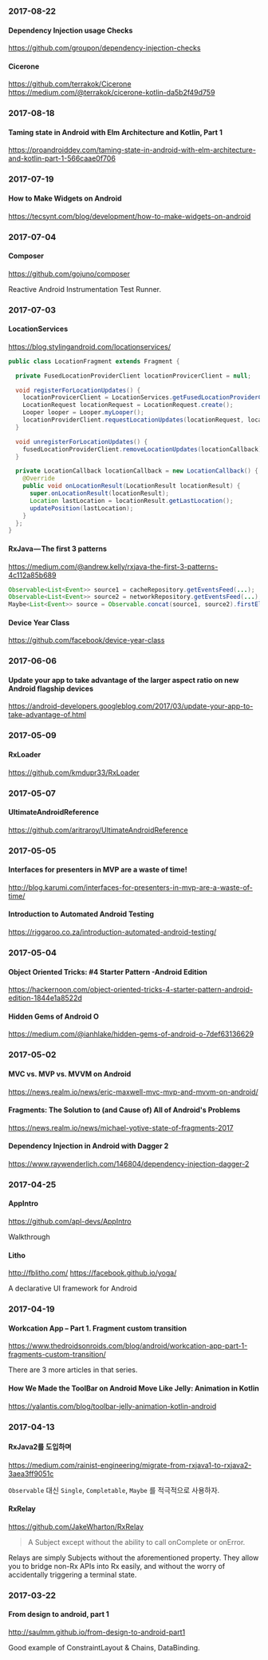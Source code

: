 ### 2017-08-22

#### Dependency Injection usage Checks

https://github.com/groupon/dependency-injection-checks

#### Cicerone

https://github.com/terrakok/Cicerone  
https://medium.com/@terrakok/cicerone-kotlin-da5b2f49d759


### 2017-08-18

#### Taming state in Android with Elm Architecture and Kotlin, Part 1

https://proandroiddev.com/taming-state-in-android-with-elm-architecture-and-kotlin-part-1-566caae0f706


### 2017-07-19

#### How to Make Widgets on Android

https://tecsynt.com/blog/development/how-to-make-widgets-on-android


### 2017-07-04

#### Composer

https://github.com/gojuno/composer

Reactive Android Instrumentation Test Runner.


### 2017-07-03

#### LocationServices

https://blog.stylingandroid.com/locationservices/

```java
public class LocationFragment extends Fragment {

  private FusedLocationProviderClient locationProvicerClient = null;

  void registerForLocationUpdates() {
    locationProvicerClient = LocationServices.getFusedLocationProviderClient(getActivity());
    LocationRequest locationRequest = LocationRequest.create();
    Looper looper = Looper.myLooper();
    locationProviderClient.requestLocationUpdates(locationRequest, locationCallback, looper);
  }

  void unregisterForLocationUpdates() {
    fusedLocationProviderClient.removeLocationUpdates(locationCallback);
  }

  private LocationCallback locationCallback = new LocationCallback() {
    @Override
    public void onLocationResult(LocationResult locationResult) {
      super.onLocationResult(locationResult);
      Location lastLocation = locationResult.getLastLocation();
      updatePosition(lastLocation);
    }
  };
}
```

#### RxJava — The first 3 patterns

https://medium.com/@andrew.kelly/rxjava-the-first-3-patterns-4c112a85b689

```java
Observable<List<Event>> source1 = cacheRepository.getEventsFeed(...);
Observable<List<Event>> source2 = networkRepository.getEventsFeed(...);
Maybe<List<Event>> source = Observable.concat(source1, source2).firstElement();
```

#### Device Year Class

https://github.com/facebook/device-year-class


### 2017-06-06

#### Update your app to take advantage of the larger aspect ratio on new Android flagship devices

https://android-developers.googleblog.com/2017/03/update-your-app-to-take-advantage-of.html


### 2017-05-09

#### RxLoader

https://github.com/kmdupr33/RxLoader


### 2017-05-07

#### UltimateAndroidReference

https://github.com/aritraroy/UltimateAndroidReference


### 2017-05-05

#### Interfaces for presenters in MVP are a waste of time!

http://blog.karumi.com/interfaces-for-presenters-in-mvp-are-a-waste-of-time/

#### Introduction to Automated Android Testing

https://riggaroo.co.za/introduction-automated-android-testing/


### 2017-05-04

#### Object Oriented Tricks: #4 Starter Pattern -Android Edition

https://hackernoon.com/object-oriented-tricks-4-starter-pattern-android-edition-1844e1a8522d

#### Hidden Gems of Android O

https://medium.com/@ianhlake/hidden-gems-of-android-o-7def63136629


### 2017-05-02

#### MVC vs. MVP vs. MVVM on Android

https://news.realm.io/news/eric-maxwell-mvc-mvp-and-mvvm-on-android/

#### Fragments: The Solution to (and Cause of) All of Android's Problems

https://news.realm.io/news/michael-yotive-state-of-fragments-2017

#### Dependency Injection in Android with Dagger 2

https://www.raywenderlich.com/146804/dependency-injection-dagger-2


### 2017-04-25

#### AppIntro

https://github.com/apl-devs/AppIntro

Walkthrough

#### Litho

http://fblitho.com/
https://facebook.github.io/yoga/

A declarative UI framework for Android


### 2017-04-19

#### Workcation App – Part 1. Fragment custom transition 

https://www.thedroidsonroids.com/blog/android/workcation-app-part-1-fragments-custom-transition/

There are 3 more articles in that series.

#### How We Made the ToolBar on Android Move Like Jelly: Animation in Kotlin

https://yalantis.com/blog/toolbar-jelly-animation-kotlin-android


### 2017-04-13

#### RxJava2를 도입하며

https://medium.com/rainist-engineering/migrate-from-rxjava1-to-rxjava2-3aea3ff9051c

`Observable` 대신 `Single`, `Completable`, `Maybe` 를 적극적으로 사용하자.

#### RxRelay

https://github.com/JakeWharton/RxRelay

> A Subject except without the ability to call onComplete or onError.

Relays are simply Subjects without the aforementioned property. They allow you to bridge non-Rx APIs into Rx easily, and without the worry of accidentally triggering a terminal state.


### 2017-03-22

#### From design to android, part 1

http://saulmm.github.io/from-design-to-android-part1

Good example of ConstraintLayout & Chains, DataBinding.